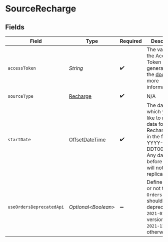 # SourceRecharge


## Fields

| Field                                                                                                                                                    | Type                                                                                                                                                     | Required                                                                                                                                                 | Description                                                                                                                                              | Example                                                                                                                                                  |
| -------------------------------------------------------------------------------------------------------------------------------------------------------- | -------------------------------------------------------------------------------------------------------------------------------------------------------- | -------------------------------------------------------------------------------------------------------------------------------------------------------- | -------------------------------------------------------------------------------------------------------------------------------------------------------- | -------------------------------------------------------------------------------------------------------------------------------------------------------- |
| `accessToken`                                                                                                                                            | *String*                                                                                                                                                 | :heavy_check_mark:                                                                                                                                       | The value of the Access Token generated. See the <a href="https://docs.airbyte.com/integrations/sources/recharge">docs</a> for more information.         |                                                                                                                                                          |
| `sourceType`                                                                                                                                             | [Recharge](../../models/shared/Recharge.md)                                                                                                              | :heavy_check_mark:                                                                                                                                       | N/A                                                                                                                                                      |                                                                                                                                                          |
| `startDate`                                                                                                                                              | [OffsetDateTime](https://docs.oracle.com/javase/8/docs/api/java/time/OffsetDateTime.html)                                                                | :heavy_check_mark:                                                                                                                                       | The date from which you'd like to replicate data for Recharge API, in the format YYYY-MM-DDT00:00:00Z. Any data before this date will not be replicated. | 2021-05-14T00:00:00Z                                                                                                                                     |
| `useOrdersDeprecatedApi`                                                                                                                                 | *Optional\<Boolean>*                                                                                                                                     | :heavy_minus_sign:                                                                                                                                       | Define whether or not the `Orders` stream should use the deprecated `2021-01` API version, or use `2021-11`, otherwise.                                  |                                                                                                                                                          |